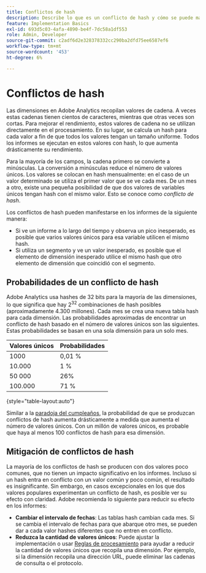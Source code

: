 ```yaml
---
title: Conflictos de hash
description: Describe lo que es un conflicto de hash y cómo se puede manifestar.
feature: Implementation Basics
exl-id: 693d5c03-4afa-4890-be4f-7dc58a1df553
role: Admin, Developer
source-git-commit: c2adf6d2e328378332cc290ba2dfd75ee6587ef6
workflow-type: tm+mt
source-wordcount: '453'
ht-degree: 6%

---
```


# Conflictos de hash

Las dimensiones en Adobe Analytics recopilan valores de cadena. A veces estas cadenas tienen cientos de caracteres, mientras que otras veces son cortas. Para mejorar el rendimiento, estos valores de cadena no se utilizan directamente en el procesamiento. En su lugar, se calcula un hash para cada valor a fin de que todos los valores tengan un tamaño uniforme. Todos los informes se ejecutan en estos valores con hash, lo que aumenta drásticamente su rendimiento.

Para la mayoría de los campos, la cadena primero se convierte a minúsculas. La conversión a minúsculas reduce el número de valores únicos. Los valores se colocan en hash mensualmente: en el caso de un valor determinado se utiliza el primer valor que se ve cada mes. De un mes a otro, existe una pequeña posibilidad de que dos valores de variables únicos tengan hash con el mismo valor. Esto se conoce como *conflicto de hash*.

Los conflictos de hash pueden manifestarse en los informes de la siguiente manera:

* Si ve un informe a lo largo del tiempo y observa un pico inesperado, es posible que varios valores únicos para esa variable utilicen el mismo hash.
* Si utiliza un segmento y ve un valor inesperado, es posible que el elemento de dimensión inesperado utilice el mismo hash que otro elemento de dimensión que coincidió con el segmento.

## Probabilidades de un conflicto de hash

Adobe Analytics usa hashes de 32 bits para la mayoría de las dimensiones, lo que significa que hay 2<sup>32</sup> combinaciones de hash posibles (aproximadamente 4.300 millones). Cada mes se crea una nueva tabla hash para cada dimensión. Las probabilidades aproximadas de encontrar un conflicto de hash basado en el número de valores únicos son las siguientes. Estas probabilidades se basan en una sola dimensión para un solo mes.

| Valores únicos | Probabilidades |
| --- | --- |
| 1000 | 0,01 % |
| 10.000 | 1 % |
| 50 000 | 26% |
| 100.000 | 71 % |

{style="table-layout:auto"}

Similar a la [paradoja del cumpleaños](https://en.wikipedia.org/wiki/Birthday_problem), la probabilidad de que se produzcan conflictos de hash aumenta drásticamente a medida que aumenta el número de valores únicos. Con un millón de valores únicos, es probable que haya al menos 100 conflictos de hash para esa dimensión.

## Mitigación de conflictos de hash

La mayoría de los conflictos de hash se producen con dos valores poco comunes, que no tienen un impacto significativo en los informes. Incluso si un hash entra en conflicto con un valor común y poco común, el resultado es insignificante. Sin embargo, en casos excepcionales en los que dos valores populares experimentan un conflicto de hash, es posible ver su efecto con claridad. Adobe recomienda lo siguiente para reducir su efecto en los informes:

* **Cambiar el intervalo de fechas**: Las tablas hash cambian cada mes. Si se cambia el intervalo de fechas para que abarque otro mes, se pueden dar a cada valor hashes diferentes que no entren en conflicto.
* **Reduzca la cantidad de valores únicos**: Puede ajustar la implementación o usar [Reglas de procesamiento](/help/admin/admin/c-manage-report-suites/c-edit-report-suites/general/processing-rules/pr-overview.md) para ayudar a reducir la cantidad de valores únicos que recopila una dimensión. Por ejemplo, si la dimensión recopila una dirección URL, puede eliminar las cadenas de consulta o el protocolo.

<!-- https://wiki.corp.adobe.com/pages/viewpage.action?spaceKey=OmniArch&title=Uniques -->
